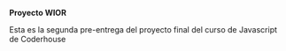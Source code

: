 **Proyecto WIOR**

Esta es la segunda pre-entrega del proyecto final del curso de Javascript de Coderhouse